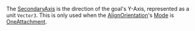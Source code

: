 The [SecondaryAxis](https://developer.roblox.com/en-us/api-reference/property/AlignOrientation/SecondaryAxis) is the direction of the goal's Y-Axis, represented as a unit `Vector3`. This is only used when the [AlignOrientation](https://developer.roblox.com/en-us/api-reference/class/AlignOrientation)'s [Mode](https://developer.roblox.com/en-us/api-reference/property/AlignOrientation/Mode) is [OneAttachment](https://developer.roblox.com/en-us/api-reference/enum/OrientationAlignmentMode).
